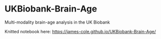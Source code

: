 # UKBiobank-Brain-Age
Multi-modality brain-age analysis in the UK Biobank

Knitted notebook here: https://james-cole.github.io/UKBiobank-Brain-Age/
